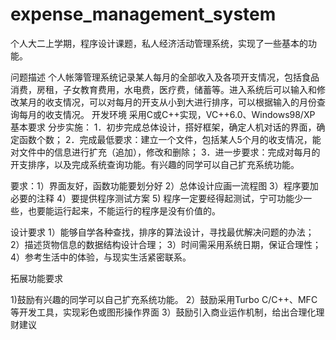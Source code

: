 # expense_management_system
个人大二上学期，程序设计课题，私人经济活动管理系统，实现了一些基本的功能。

问题描述	个人帐簿管理系统记录某人每月的全部收入及各项开支情况，包括食品消费，房租，子女教育费用，水电费，医疗费，储蓄等。进入系统后可以输入和修改某月的收支情况，可以对每月的开支从小到大进行排序，可以根据输入的月份查询每月的收支情况。
开发环境	采用C或C++实现，VC++6.0、Windows98/XP
基本要求
分步实施：
1．初步完成总体设计，搭好框架，确定人机对话的界面，确定函数个数；
2．完成最低要求：建立一个文件，包括某人5个月的收支情况，能对文件中的信息进行扩充（追加），修改和删除；
3．进一步要求：完成对每月的开支排序，以及完成系统查询功能。有兴趣的同学可以自己扩充系统功能。

要求：1）界面友好，函数功能要划分好
2）总体设计应画一流程图
3）程序要加必要的注释
4）要提供程序测试方案
5) 程序一定要经得起测试，宁可功能少一些，也要能运行起来，不能运行的程序是没有价值的。

设计要求
1）能够自学各种查找，排序的算法设计，寻找最优解决问题的办法；
2）描述货物信息的数据结构设计合理；
3）时间需采用系统日期，保证合理性；
4）参考生活中的体验，与现实生活紧密联系。

拓展功能要求

1)鼓励有兴趣的同学可以自己扩充系统功能。
2）鼓励采用Turbo C/C++、MFC等开发工具，实现彩色或图形操作界面
3）鼓励引入商业运作机制，给出合理化理财建议
